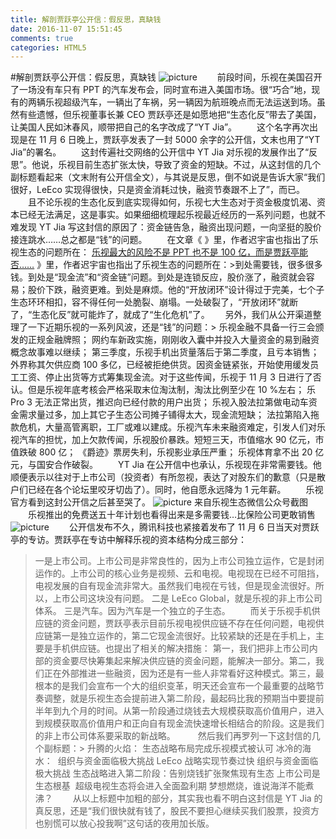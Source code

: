 ```yaml
---
title: 解剖贾跃亭公开信：假反思，真缺钱
date: 2016-11-07 15:51:45
comments: true
categories: HTML5
---
```


#解剖贾跃亭公开信：假反思，真缺钱
![picture](//images0.cnblogs.com/news_topic/letv.gif)
　　前段时间，乐视在美国召开了一场没有车只有 PPT 的汽车发布会，同时宣布进入美国市场。很&ldquo;巧合&rdquo;地，现有的两辆乐视超级汽车，一辆出了车祸，另一辆因为航班晚点而无法运送到场。虽然有些遗憾，但乐视董事长兼 CEO 贾跃亭还是如愿地把&ldquo;生态化反&rdquo;带去了美国，让美国人民如沐春风，顺带把自己的名字改成了&ldquo;YT Jia&rdquo;。
　　这个名字再次出现是在 11 月 6 日晚上，贾跃亭发表了一封 5000 余字的公开信，文末也用了&ldquo;YT Jia&rdquo;的署名。
　　这封传遍社交网络的公开信中 YT Jia 对乐视的发展作出了&ldquo;反思&rdquo;。他说，乐视目前生态扩张太快，导致了资金的短缺。不过，从这封信的几个副标题看起来（文末附有公开信全文），与其说是反思，倒不如说是告诉大家&ldquo;我们很好，LeEco 实现得很快，只是资金消耗过快，融资节奏跟不上了&rdquo;，而已。
　　且不论乐视的生态化反到底实现得如何，乐视七大生态对于资金极度饥渴、资本已经无法满足，这是事实。如果细细梳理起乐视最近经历的一系列问题，也就不难发现 YT Jia 写这封信的原因了：资金链告急，融资出现问题，一向坚挺的股价接连跳水&hellip;&hellip;总之都是&ldquo;钱&rdquo;的问题。
　　在文章《
》里，作者迟宇宙也指出了乐视生态的问题所在：
[乐视最大的风险不是 PPT 也不是 100 亿，而是贾跃亭能否&hellip;&hellip;](http://mp.weixin.qq.com/s?__biz=MzIyNzEyNTYyNA==&amp;mid=2650008525&amp;idx=1&amp;sn=d38c44ae7b6ba6c2ecffab3eae3b9f2e&amp;chksm=f062bbdac71532cc3f706fd73b0b8191e9e6d5170e72818e5046f511f911613df79ae729d2a9&amp;mpshare=1&amp;scene=1&amp;srcid=1107Jec8qPhlXeSEQQexDnNX#rd)
》里，作者迟宇宙也指出了乐视生态的问题所在：>到处需要钱，很多很多钱。到处是&ldquo;现金流&rdquo;和&ldquo;资金链&rdquo;问题。到处是连锁反应，股价涨了，融资就会容易；股价下跌，融资更难。到处是麻烦。他的&ldquo;开放闭环&rdquo;设计得过于完美，七个子生态环环相扣，容不得任何一处脆裂、崩塌。一处破裂了，&ldquo;开放闭环&rdquo;就断了，&ldquo;生态化反&rdquo;就可能炸了，就成了&ldquo;生化危机&rdquo;了。　　
另外，我们从公开渠道整理了一下近期乐视的一系列风波，还是&ldquo;钱&rdquo;的问题：> 乐视金融不具备一行三会颁发的正规金融牌照；
 网约车新政实施，刚刚收入囊中并投入大量资金的易到融资概念故事难以继续；
 第三季度，乐视手机出货量落后于第二季度，且亏本销售；
 外界称其欠供应商 100 多亿，已经被拒绝供货。因资金链紧张，开始使用缓发员工工资、停止出货等方式筹集现金流。对于这些传闻，乐视于 11 月 3 日进行了否认。但是乐视年底考核会严格采取末位淘汰制，淘汰比例至少在 10 %左右；
 乐 Pro 3 无法正常出货，推迟向已经付款的用户出货；
 乐视入股法拉第做电动车资金需求量过多，加上其它子生态公司摊子铺得太大，现金流短缺；
 法拉第陷入拖款危机，大量高管离职，工厂或难以建成。乐视汽车未来融资难定，引发人们对乐视汽车的担忧，加上欠款传闻，乐视股价暴跌。短短三天，市值缩水 90 亿元，市值跌破 800 亿；
 《爵迹》票房失利，乐视影业承压严重；
 乐视体育拿不出 20 亿元，与国安合作破裂。
 　　YT Jia 在公开信中也承认，乐视现在非常需要钱。他顺便表示以往对于上市公司（投资者）有所忽视，表达了对股东们的歉意（只是散户们已经在各个论坛里咬牙切齿了）。同时，他自愿永远降为 1 元年薪。
　　乐视官方看到这封公开信之后甚至哭了。
![picture](//images2015.cnblogs.com/news/66372/201611/66372-20161107122029686-1988963658.png)
来自乐视生态微信公众号截图
　　乐视推出的免费送五十年计划也看得出来是多需要钱&hellip;比保险公司更敢销售
![picture](//images2015.cnblogs.com/news/66372/201611/66372-20161107122029702-938059922.jpg)
　　公开信发布不久，腾讯科技也紧接着发布了 11 月 6 日当天对贾跃亭的专访。贾跃亭在专访中解释乐视的资本结构分成三部分：
> 一是上市公司。上市公司是非常良性的，因为上市公司独立运作，它是封闭运作的。上市公司的核心业务是视频、云和电视。电视现在已经不可阻挡，电视发展的自有现金流非常大。虽然我们电视在亏钱，但是现金流很好。所以，上市公司这块没有问题。
 二是 LeEco Global，就是乐视的非上市公司体系。
 三是汽车。因为汽车是一个独立的子生态。
 　　而关于乐视手机供应链的资金问题，贾跃亭表示目前乐视电视供应链不存在任何问题，电视供应链第一是独立运作的，第二它现金流很好。比较紧缺的还是在手机上，主要是手机供应链。也提出了相关的解决措施：
> 第一，我们把非上市公司内部的资金要尽快筹集起来解决供应链的资金问题，能解决一部分。第二，我们正在外部推进一些融资，因为还是有一些人非常看好这种模式。第三，最根本的是我们会宣布一个大的组织变革，明天还会宣布一个最重要的战略节奏调整，就是乐视生态会提前进入第二阶段，最起码比我的预期当中要提前半年到九个月的时间。从第一阶段通过烧钱去大规模获取高价值用户，进入到规模获取高价值用户和正向自有现金流快速增长相结合的阶段。这是我们的非上市公司体系要采取的新战略。
 　　
然后我们再罗列一下这封信的几个副标题：> 升腾的火焰：
生态战略布局完成乐视模式被认可 冰冷的海水：
&nbsp;组织与资金面临极大挑战
LeEco 战略实现节奏过快&nbsp;组织与资金面临极大挑战 生态战略进入第二阶段：告别烧钱扩张聚焦现有生态
  上市公司是生态根基&nbsp;
超级电视生态将会进入全面盈利期 梦想燃烧，谁说海洋不能煮沸？
 　　从以上标题中加粗的部分，其实我也看不明白这封信是 YT Jia 的真反思，还是&ldquo;我们很快就有钱了，股民不要担心继续买我们股票，投资方也别慌可以放心投我啊&rdquo;这句话的夜用加长版。
